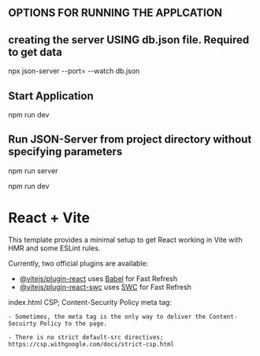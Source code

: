 ## OPTIONS FOR RUNNING THE APPLCATION

## creating the server USING db.json file. Required to get data

npx json-server --port=<portNumberHere> --watch db.json

## Start Application

npm run dev

## Run JSON-Server from project directory without specifying parameters

npm run server

npm run dev

# React + Vite

This template provides a minimal setup to get React working in Vite with HMR and some ESLint rules.

Currently, two official plugins are available:

- [@vitejs/plugin-react](https://github.com/vitejs/vite-plugin-react/blob/main/packages/plugin-react/README.md) uses [Babel](https://babeljs.io/) for Fast Refresh
- [@vitejs/plugin-react-swc](https://github.com/vitejs/vite-plugin-react-swc) uses [SWC](https://swc.rs/) for Fast Refresh

index.html CSP; Content-Security Policy meta tag:

<meta
      http-equiv="Content-Security-Policy"
      content="default-src 'self' data: gap: https://ssl.gstatic.com 'unsafe-eval'; style-src 'self' 'unsafe-inline'; media-src *;**script-src 'self' http://localhost:3001/ 'unsafe-inline' 'unsafe-eval';** "
    />

    - Sometimes, the meta tag is the only way to deliver the Content-Secuirty Policy to the page.

    - There is no strict default-src directives; https://csp.withgoogle.com/docs/strict-csp.html

<!--
quandary: the siimplicity of data manipulation based on resources' button clicks.
No string user input = limit data sanitation on specific functions
 -->
